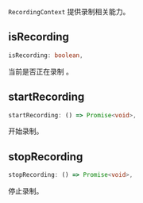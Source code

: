 `RecordingContext` 提供录制相关能力。

## isRecording

```typescript
isRecording: boolean,
```

当前是否正在录制 。

## startRecording

```typescript
startRecording: () => Promise<void>,
```

开始录制。

## stopRecording

```typescript
stopRecording: () => Promise<void>,
```

停止录制。

